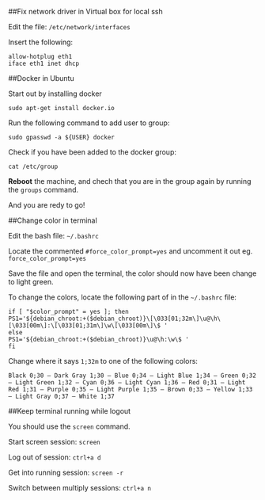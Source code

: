 ##Fix network driver in Virtual box for local ssh

Edit the file: `/etc/network/interfaces`

Insert the following:

```
allow-hotplug eth1
iface eth1 inet dhcp
```

##Docker in Ubuntu

Start out by installing docker

`sudo apt-get install docker.io`

Run the following command to add user to group:

`sudo gpasswd -a ${USER} docker`

Check if you have been added to the docker group:

`cat /etc/group`

**Reboot** the machine, and chech that you are in the group again by running the `groups` command.

And you are redy to go!

##Change color in terminal

Edit the bash file: `~/.bashrc`

Locate the commented `#force_color_prompt=yes` and uncomment it out eg. `force_color_prompt=yes`

Save the file and open the terminal, the color should now have been change to light green.

To change the colors, locate the following part of in the `~/.bashrc` file:

```
if [ "$color_prompt" = yes ]; then
PS1='${debian_chroot:+($debian_chroot)}\[\033[01;32m\]\u@\h\[\033[00m\]:\[\033[01;31m\]\w\[\033[00m\]\$ '
else
PS1='${debian_chroot:+($debian_chroot)}\u@\h:\w\$ '
fi
```

Change where it says `1;32m` to one of the following colors:

```
Black 0;30 – Dark Gray 1;30 – Blue 0;34 – Light Blue 1;34 – Green 0;32 – Light Green 1;32 – Cyan 0;36 – Light Cyan 1;36 – Red 0;31 – Light Red 1;31 – Purple 0;35 – Light Purple 1;35 – Brown 0;33 – Yellow 1;33 – Light Gray 0;37 – White 1;37

```

##Keep terminal running while logout

You should use the `screen` command.

Start screen session: `screen`

Log out of session: `ctrl+a d`

Get into running session: `screen -r`

Switch between multiply sessions: `ctrl+a n`
